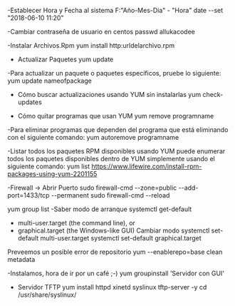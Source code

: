 -Establecer Hora y Fecha al sistema F:"Año-Mes-Dia" - "Hora"
date --set "2018-06-10 11:20"


-Cambiar contraseña de usuario en centos
passwd allukacodee

-Instalar Archivos.Rpm
yum install http:urldelarchivo.rpm

- Actualizar Paquetes
yum update

-Para actualizar un paquete o paquetes específicos, pruebe lo siguiente:
yum update nameofpackage

- Cómo buscar actualizaciones usando YUM sin instalarlas
yum check-updates

- Cómo quitar programas que usan YUM
yum remove programname

-Para eliminar programas que dependen del programa que está eliminando con el siguiente comando:
yum autoremove programname

-Listar todos los paquetes RPM disponibles usando YUM puede enumerar todos los paquetes disponibles dentro de YUM simplemente usando el siguiente comando:
yum list
https://www.lifewire.com/install-rpm-packages-using-yum-2201155

-Firewall -> Abrir Puerto
sudo firewall-cmd --zone=public --add-port=1433/tcp --permanent
sudo firewall-cmd --reload

yum group list
-Saber modo de arranque
systemctl get-default
* multi-user.target (the command line), or
* graphical.target (the Windows-like GUI)
Cambiar modo
systemctl set-default multi-user.target
systemctl set-default graphical.target


Preveemos un posible error de repositorio
yum --enablerepo=base clean metadata

-Instalamos, hora de ir por un café ;-)
yum groupinstall 'Servidor con GUI'

- Servidor TFTP
yum install httpd xinetd syslinux tftp-server -y
cd /usr/share/syslinux/